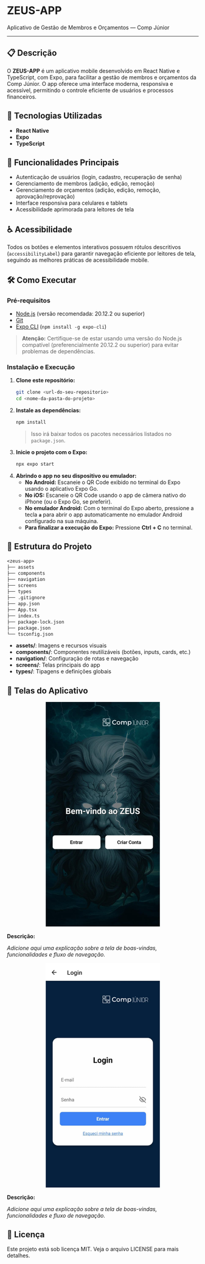 # ZEUS-APP

Aplicativo de Gestão de Membros e Orçamentos — Comp Júnior

---

## 📋 Descrição

O **ZEUS-APP** é um aplicativo mobile desenvolvido em React Native e TypeScript, com Expo, para facilitar a gestão de membros e orçamentos da Comp Júnior. O app oferece uma interface moderna, responsiva e acessível, permitindo o controle eficiente de usuários e processos financeiros.

## 🚀 Tecnologias Utilizadas

- **React Native**
- **Expo**
- **TypeScript**

## 📱 Funcionalidades Principais

- Autenticação de usuários (login, cadastro, recuperação de senha)
- Gerenciamento de membros (adição, edição, remoção)
- Gerenciamento de orçamentos (adição, edição, remoção, aprovação/reprovação)
- Interface responsiva para celulares e tablets
- Acessibilidade aprimorada para leitores de tela

## ♿️ Acessibilidade

Todos os botões e elementos interativos possuem rótulos descritivos (`accessibilityLabel`) para garantir navegação eficiente por leitores de tela, seguindo as melhores práticas de acessibilidade mobile.

## 🛠️ Como Executar

### Pré-requisitos

- [Node.js](https://nodejs.org/en/) (versão recomendada: 20.12.2 ou superior)
- [Git](https://git-scm.com)
- [Expo CLI](https://expo.dev/) (`npm install -g expo-cli`)

> **Atenção:** Certifique-se de estar usando uma versão do Node.js compatível (preferencialmente 20.12.2 ou superior) para evitar problemas de dependências.

### Instalação e Execução

1. **Clone este repositório:**
   ```bash
   git clone <url-do-seu-repositorio>
   cd <nome-da-pasta-do-projeto>
   ```
2. **Instale as dependências:**
   ```bash
   npm install
   ```
   > Isso irá baixar todos os pacotes necessários listados no `package.json`.
3. **Inicie o projeto com o Expo:**
   ```bash
   npx expo start
   ```
4. **Abrindo o app no seu dispositivo ou emulador:**
   - **No Android:** Escaneie o QR Code exibido no terminal do Expo usando o aplicativo Expo Go.
   - **No iOS:** Escaneie o QR Code usando o app de câmera nativo do iPhone (ou o Expo Go, se preferir).
   - **No emulador Android:** Com o terminal do Expo aberto, pressione a tecla **`a`** para abrir o app automaticamente no emulador Android configurado na sua máquina.
   - **Para finalizar a execução do Expo:** Pressione **Ctrl + C** no terminal.

## 📁 Estrutura do Projeto

```
<zeus-app>
├── assets
├── components
├── navigation
├── screens
├── types
├── .gitignore
├── app.json
├── App.tsx
├── index.ts
├── package-lock.json
├── package.json
└── tsconfig.json
```

- **assets/**: Imagens e recursos visuais
- **components/**: Componentes reutilizáveis (botões, inputs, cards, etc.)
- **navigation/**: Configuração de rotas e navegação
- **screens/**: Telas principais do app
- **types/**: Tipagens e definições globais

## 📸 Telas do Aplicativo

<!-- Exemplo de tela: Welcome -->
<p align="center">
  <img src="./assets/screenshots/welcomeTELA.jpeg" alt="Tela Welcome" width="300" />
</p>

**Descrição:**

_Adicione aqui uma explicação sobre a tela de boas-vindas, funcionalidades e fluxo de navegação._

<!-- Exemplo de tela: Login -->
<p align="center">
  <img src="./assets/screenshots/LoginTELA.jpeg" alt="Tela Login" width="300" />
</p>

**Descrição:**

_Adicione aqui uma explicação sobre a tela de boas-vindas, funcionalidades e fluxo de navegação._

## 📄 Licença

Este projeto está sob licença MIT. Veja o arquivo LICENSE para mais detalhes.
